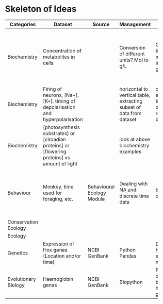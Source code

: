 # Skeleton of Ideas

Categories | Dataset | Source | Management | Visualisation | Analysis | Comments |
------------ | ------------- | ------------- | ------------- | ------------- | -------------| ------------- |
Biochemistry | Concentration of metabolites in cells| | Conversion of different units? Mol to g/L | Concentration over time, multiple metabolites/curves in the same plot, ggplot | Model concentration over time, fit model, minimal model, t test between different cells? | I dont really know whats there in Biochemistry... |
Biochemistry | Firing of neurons, [Na+], [K+], timing of depolarisation and hyperpolarisation | | horizontal to vertical table, extracting subset of data from dataset| concentration of electrolytes over time, or threshold of NA+/K+ required for firing of neurons | threshold of NA+/K+ required for firing of neurons | 
Biochemistry | [photosynthesis substrates] or [circadian proteins] or [flowering proteins] vs amount of light || look at above biochemistry examples |
Behaviour | Monkey, time used for foraging, etc. | Behavioural Ecology Module | Dealing with NA and discrete time data | barplots or pie charts? | In the BE prac : if parvorders, age, species, social grouping affects behaviour | might want to do something different from BE module...
Conservation Ecology |
Ecology |
Genetics | Expression of Hox genes (Location and/or time) | NCBI GenBank | Python Pandas | Distance Matrix & Heatmap, Gene expression network | Cluster Analysis | might be too complicated
Evolutionary Biology | Haemoglobin genes | NCBI GenBank | Biopython | Phylogenetic tree of organisms based on haemoglobin genes | 

